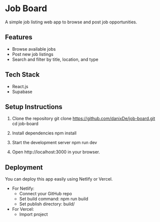 # Job Board

A simple job listing web app to browse and post job opportunities.

## Features
- Browse available jobs
- Post new job listings
- Search and filter by title, location, and type

## Tech Stack
- React.js
- Supabase

## Setup Instructions

1. Clone the repository
   git clone https://github.com/danixDe/job-board.git
   cd job-board

2. Install dependencies
   npm install

3. Start the development server
   npm run dev

4. Open http://localhost:3000 in your browser.

## Deployment

You can deploy this app easily using Netlify or Vercel.

- For Netlify:
  - Connect your GitHub repo
  - Set build command: npm run build
  - Set publish directory: build/
- For Vercel:
  - Import project
